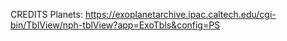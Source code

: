 CREDITS
Planets: https://exoplanetarchive.ipac.caltech.edu/cgi-bin/TblView/nph-tblView?app=ExoTbls&config=PS
